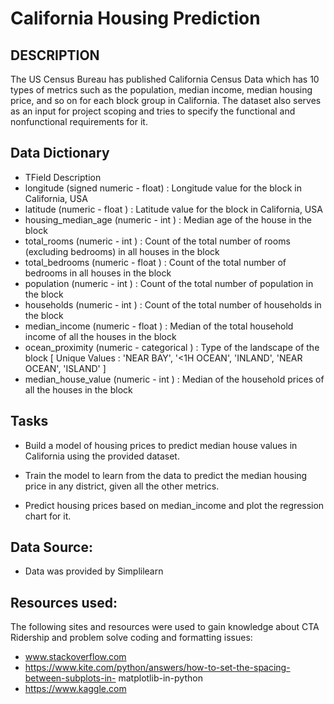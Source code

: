 # California Housing Prediction

## DESCRIPTION

The US Census Bureau has published California Census Data which has 10 types of metrics such as the population, median income, median housing price, and so on for each block group in California. The dataset also serves as an input for project scoping and tries to specify the functional and nonfunctional requirements for it.

## Data Dictionary

* TField	Description
* longitude	(signed numeric - float) : Longitude value for the block in California, USA
* latitude	(numeric - float ) : Latitude value for the block in California, USA
* housing_median_age	(numeric - int ) : Median age of the house in the block
* total_rooms	(numeric - int ) : Count of the total number of rooms (excluding bedrooms) in all houses in the block
* total_bedrooms	(numeric - float ) : Count of the total number of bedrooms in all houses in the block
* population	(numeric - int ) : Count of the total number of population in the block
* households	(numeric - int ) : Count of the total number of households in the block
* median_income	(numeric - float ) : Median of the total household income of all the houses in the block
* ocean_proximity	(numeric - categorical ) : Type of the landscape of the block [ Unique Values : 'NEAR BAY', '<1H OCEAN', 'INLAND', 'NEAR OCEAN', 'ISLAND'  ]
* median_house_value	(numeric - int ) : Median of the household prices of all the houses in the block

## Tasks

* Build a model of housing prices to predict median house values in California using the provided dataset.

* Train the model to learn from the data to predict the median housing price in any district, given all the other metrics.

* Predict housing prices based on median_income and plot the regression chart for it.


## Data Source:

* Data was provided by Simplilearn

## Resources used:

The following sites and resources were used to gain knowledge about CTA Ridership and problem solve coding and formatting issues:
* www.stackoverflow.com
* https://www.kite.com/python/answers/how-to-set-the-spacing-between-subplots-in- matplotlib-in-python
* https://www.kaggle.com
